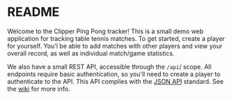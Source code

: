 # README

Welcome to the Clipper Ping Pong tracker! This is a small demo web application for tracking table
tennis matches. To get started, create a player for yourself. You'l be able to add matches with other
players and view your overall record, as well as individual match/game statistics.

We also have a small REST API, accessible through the `/api`/ scope. All endpoints require basic
authentication, so you'll need to create a player to authenticate to the API. This API complies with
the [JSON API](http://jsonapi.org/) standard. See the [wiki](https://github.com/kpollich/pingpong/wiki/ClipperPong-API) for more info.
